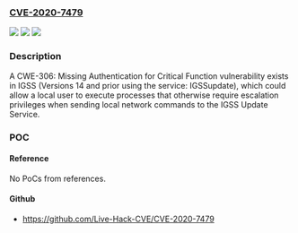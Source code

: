 ### [CVE-2020-7479](https://cve.mitre.org/cgi-bin/cvename.cgi?name=CVE-2020-7479)
![](https://img.shields.io/static/v1?label=Product&message=IGSS%20(Interactive%20Graphical%20SCADA%20System)%20(IGSS%20Version%20prior%20to%2014.0.0.20009)&color=blue)
![](https://img.shields.io/static/v1?label=Version&message=IGSS%20(Interactive%20Graphical%20SCADA%20System)%20(Versions%2014%20and%20prior%20using%20the%20service%3A%20IGSSupdate)%20&color=brightgreen)
![](https://img.shields.io/static/v1?label=Vulnerability&message=CWE-306%3A%20%20Missing%20Authentication%20for%20Critical%20Function&color=brightgreen)

### Description

A CWE-306: Missing Authentication for Critical Function vulnerability exists in IGSS (Versions 14 and prior using the service: IGSSupdate), which could allow a local user to execute processes that otherwise require escalation privileges when sending local network commands to the IGSS Update Service.

### POC

#### Reference
No PoCs from references.

#### Github
- https://github.com/Live-Hack-CVE/CVE-2020-7479


